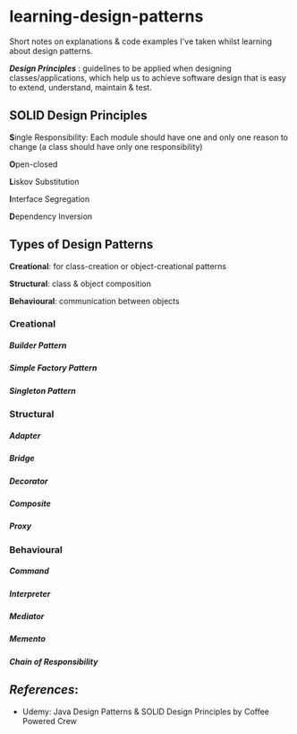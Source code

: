 # learning-design-patterns
Short notes on explanations & code examples I've taken whilst learning about design patterns.

***Design Principles*** : guidelines to be applied when designing classes/applications, which help us to achieve software design that is easy to extend, understand, maintain & test.

## SOLID Design Principles
**S**ingle Responsibility: Each module should have one and only one reason to change (a class should have only one responsibility)

**O**pen-closed

**L**iskov Substitution 

**I**nterface Segregation 

**D**ependency Inversion 


## Types of Design Patterns
**Creational**: for class-creation or object-creational patterns

**Structural**: class & object composition 

**Behavioural**: communication between objects 


### Creational 
##### Builder Pattern
##### Simple Factory Pattern
##### Singleton Pattern



### Structural 
##### Adapter
##### Bridge
##### Decorator
##### Composite
##### Proxy


### Behavioural 
##### Command
##### Interpreter
##### Mediator
##### Memento
##### Chain of Responsibility








## *References*:
- Udemy: Java Design Patterns & SOLID Design Principles by Coffee Powered Crew

